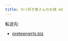 ```yaml
---
title: ロリ好き象さんのお城.md
---
```

<div>

転送先:

-   [preteengirls.biz](/Preteengirls.biz "Preteengirls.biz")

</div>

<div>

</div>
